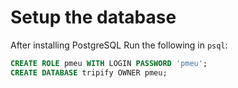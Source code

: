 # Setup the database

After installing PostgreSQL
Run the following in `psql`:

```sql
CREATE ROLE pmeu WITH LOGIN PASSWORD 'pmeu';
CREATE DATABASE tripify OWNER pmeu;
```

